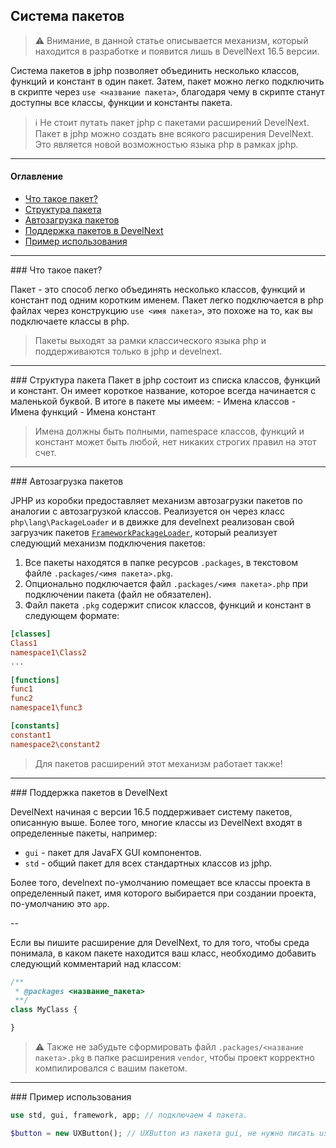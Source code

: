 Система пакетов
---
> ⚠️ Внимание, в данной статье описывается механизм, который находится в разработке и появится лишь в DevelNext 16.5 версии.

Система пакетов в jphp позволяет объединить несколько классов, функций и констант в один пакет. Затем, пакет можно легко подключить в скрипте через `use <название пакета>`, благодаря чему в скрипте станут доступны все классы, функции и константы пакета.

> ℹ️ Не стоит путать пакет jphp с пакетами расширений DevelNext. Пакет в jphp можно создать вне всякого расширения DevelNext. Это является новой возможностью языка php в рамках jphp.

---

#### Оглавление
- [Что такое пакет?](#what)
- [Структура пакета](#structure)
- [Автозагрузка пакетов](#autoloading)
- [Поддержка пакетов в DevelNext](#develnext)
- [Пример использования](#example)

---

<a name=what/>
### Что такое пакет?

Пакет - это способ легко объединять несколько классов, функций и констант под одним коротким именем. Пакет легко подключается в php файлах через конструкцию `use <имя пакета>`, это похоже на то, как вы подключаете классы в php. 

> Пакеты выходят за рамки классического языка php и поддерживаются только в jphp и develnext.

---

<a name=structure/>
### Структура пакета
Пакет в jphp состоит из списка классов, функций и констант. Он имеет короткое название, которое всегда начинается с маленькой буквой. В итоге в пакете мы имеем:
- Имена классов
- Имена функций
- Имена констант

> Имена должны быть полными, namespace классов, функций и констант может быть любой, нет никаких строгих правил на этот счет.

---

<a name=autoloading />
### Автозагрузка пакетов

JPHP из коробки предоставляет механизм автозагрузки пакетов по аналогии с автозагрузкой классов. Реализуется он через класс `php\lang\PackageLoader` и в движке для develnext реализован свой загрузчик пакетов [`FrameworkPackageLoader`](https://github.com/jphp-compiler/develnext/blob/master/jphp-app-framework/src/php/framework/FrameworkPackageLoader.php), который реализует следующий механизм подключения пакетов:

1. Все пакеты находятся в папке ресурсов `.packages`, в текстовом файле `.packages/<имя пакета>.pkg`.
2. Опционально подключается файл `.packages/<имя пакета>.php` при подключении пакета (файл не обязателен).
3. Файл пакета `.pkg` содержит список классов, функций и констант в следующем формате:
```ini
[classes]
Class1
namespace1\Class2
...

[functions]
func1
func2
namespace1\func3

[constants]
constant1
namespace2\constant2
```

> Для пакетов расширений этот механизм работает также!

---

<a name=develnext />
### Поддержка пакетов в DevelNext

DevelNext начиная с версии 16.5 поддерживает систему пакетов, описанную выше. Более того, многие классы из DevelNext входят  в определенные пакеты, например:

- `gui` - пакет для JavaFX GUI компонентов.
- `std` - общий пакет для всех стандартных классов из jphp.

Более того, develnext по-умолчанию помещает все классы проекта в определенный пакет, имя которого выбирается при создании проекта, по-умолчанию это `app`.

--

Если вы пишите расширение для DevelNext, то для того, чтобы среда понимала, в каком пакете находится ваш класс, необходимо добавить следующий комментарий над классом:

```php
/**
 * @packages <название_пакета>
 **/
class MyClass {

}
```

> ⚠️ Также не забудьте сформировать файл `.packages/<название пакета>.pkg` в папке расширения `vendor`, чтобы проект корректно компилировался с вашим пакетом. 

---

<a name=example />
### Пример использования

```php
use std, gui, framework, app; // подключаем 4 пакета.

$button = new UXButton(); // UXButton из пакета gui, не нужно писать use php\gui\UXButton, достаточно use gui.
```